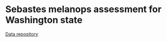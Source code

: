# Sebastes melanops assessment for Washington state

[Data repository](https://drive.google.com/drive/folders/17vRofDELq2G5fJhJBX4ejWU23XTKZ9aQ?usp=share_link)
